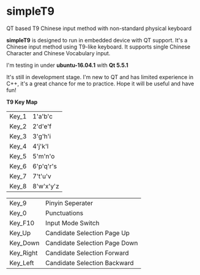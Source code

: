 # simpleT9
QT based T9 Chinese input method with non-standard physical keyboard

<p>
<b>simpleT9</b> is designed to run in embedded device with QT support. 
It's a Chinese input method using T9-like keyboard. 
It supports single Chinese Character and Chinese Vocabulary input.
</p>
<p>
I'm testing in under <b>ubuntu-16.04.1</b> with <b>Qt 5.5.1</b>
</p>

<p>
It's still in development stage.
I'm new to QT and has limited experience in C++, it's a great chance for me to practice. Hope it will be useful and have fun!
</p>

<p><b>T9 Key Map</b>
  <table>
    <tr>
      <td>Key_1</td><td>1'a'b'c</td>
    </tr>
    <tr>
      <td>Key_2</td><td>2'd'e'f</td>
    </tr>
    <tr>
      <td>Key_3</td><td>3'g'h'i</td>
    </tr>
    <tr>
      <td>Key_4</td><td>4'j'k'l</td>
    </tr>
    <tr>
      <td>Key_5</td><td>5'm'n'o</td>
    </tr>
    <tr>
      <td>Key_6</td><td>6'p'q'r's</td>
    </tr>
    <tr>
      <td>Key_7</td><td>7't'u'v</td>
    </tr>
    <tr>
      <td>Key_8</td><td>8'w'x'y'z</td>
    </tr>
    </tr>
  </table>
  <table>
    <tr>
      <td>Key_9</td>
      <td>Pinyin Seperater</td>
    </tr>
    <tr>
      <td>Key_0</td>
      <td>Punctuations</td>
    </tr>
    <tr>
      <td>Key_F10</td>
      <td>Input Mode Switch</td>
    </tr>
    <tr>
      <td>Key_Up</td>
      <td>Candidate Selection Page Up</td>
    </tr>
    <tr>
      <td>Key_Down</td>
      <td>Candidate Selection Page Down</td>
    </tr>
    <tr>
      <td>Key_Right</td>
      <td>Candidate Selection Forward</td>
    </tr>
    <tr>
      <td>Key_Left</td>
      <td>Candidate Selection Backward</td>
    </tr>
  </table>
</p>
